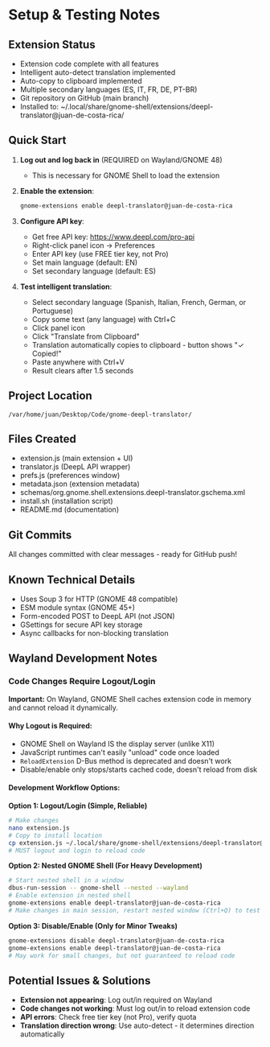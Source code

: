 # Setup & Testing Notes

## Extension Status
- Extension code complete with all features
- Intelligent auto-detect translation implemented
- Auto-copy to clipboard implemented
- Multiple secondary languages (ES, IT, FR, DE, PT-BR)
- Git repository on GitHub (main branch)
- Installed to: ~/.local/share/gnome-shell/extensions/deepl-translator@juan-de-costa-rica/

## Quick Start

1. **Log out and log back in** (REQUIRED on Wayland/GNOME 48)
   - This is necessary for GNOME Shell to load the extension

2. **Enable the extension**:
   ```bash
   gnome-extensions enable deepl-translator@juan-de-costa-rica
   ```

3. **Configure API key**:
   - Get free API key: https://www.deepl.com/pro-api
   - Right-click panel icon → Preferences
   - Enter API key (use FREE tier key, not Pro)
   - Set main language (default: EN)
   - Set secondary language (default: ES)

4. **Test intelligent translation**:
   - Select secondary language (Spanish, Italian, French, German, or Portuguese)
   - Copy some text (any language) with Ctrl+C
   - Click panel icon
   - Click "Translate from Clipboard"
   - Translation automatically copies to clipboard - button shows "✓ Copied!"
   - Paste anywhere with Ctrl+V
   - Result clears after 1.5 seconds

## Project Location
`/var/home/juan/Desktop/Code/gnome-deepl-translator/`

## Files Created
- extension.js (main extension + UI)
- translator.js (DeepL API wrapper)
- prefs.js (preferences window)
- metadata.json (extension metadata)
- schemas/org.gnome.shell.extensions.deepl-translator.gschema.xml
- install.sh (installation script)
- README.md (documentation)

## Git Commits
All changes committed with clear messages - ready for GitHub push!

## Known Technical Details
- Uses Soup 3 for HTTP (GNOME 48 compatible)
- ESM module syntax (GNOME 45+)
- Form-encoded POST to DeepL API (not JSON)
- GSettings for secure API key storage
- Async callbacks for non-blocking translation

## Wayland Development Notes

### Code Changes Require Logout/Login
**Important:** On Wayland, GNOME Shell caches extension code in memory and cannot reload it dynamically.

#### Why Logout is Required:
- GNOME Shell on Wayland IS the display server (unlike X11)
- JavaScript runtimes can't easily "unload" code once loaded
- `ReloadExtension` D-Bus method is deprecated and doesn't work
- Disable/enable only stops/starts cached code, doesn't reload from disk

#### Development Workflow Options:

**Option 1: Logout/Login (Simple, Reliable)**
```bash
# Make changes
nano extension.js
# Copy to install location
cp extension.js ~/.local/share/gnome-shell/extensions/deepl-translator@juan-de-costa-rica/
# MUST logout and login to reload code
```

**Option 2: Nested GNOME Shell (For Heavy Development)**
```bash
# Start nested shell in a window
dbus-run-session -- gnome-shell --nested --wayland
# Enable extension in nested shell
gnome-extensions enable deepl-translator@juan-de-costa-rica
# Make changes in main session, restart nested window (Ctrl+Q) to test
```

**Option 3: Disable/Enable (Only for Minor Tweaks)**
```bash
gnome-extensions disable deepl-translator@juan-de-costa-rica
gnome-extensions enable deepl-translator@juan-de-costa-rica
# May work for small changes, but not guaranteed to reload code
```

## Potential Issues & Solutions
- **Extension not appearing**: Log out/in required on Wayland
- **Code changes not working**: Must log out/in to reload extension code
- **API errors**: Check free tier key (not Pro), verify quota
- **Translation direction wrong**: Use auto-detect - it determines direction automatically
